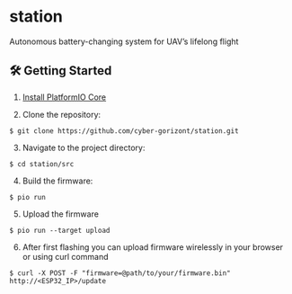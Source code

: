 # station

Autonomous battery-changing system for UAV’s lifelong flight

## 🛠 Getting Started

1. [Install PlatformIO Core](https://docs.platformio.org/page/core.html)

2. Clone the repository:

```
$ git clone https://github.com/cyber-gorizont/station.git
```

3. Navigate to the project directory:

```
$ cd station/src
```

4. Build the firmware:

```
$ pio run
```

5. Upload the firmware

```
$ pio run --target upload
```

6. After first flashing you can upload firmware wirelessly in your browser or using curl command

```
$ curl -X POST -F "firmware=@path/to/your/firmware.bin" http://<ESP32_IP>/update
```

